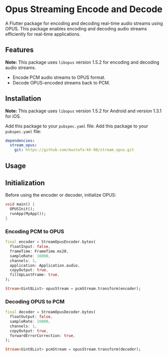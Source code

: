 # Opus Streaming Encode and Decode

A Flutter package for encoding and decoding real-time audio streams using OPUS. This package enables encoding and decoding audio streams efficiently for real-time applications.

## Features

**Note:** This package uses `libopus` version 1.5.2 for encoding and decoding audio streams.
- Encode PCM audio streams to OPUS format.
- Decode OPUS-encoded streams back to PCM.

## Installation

**Note:** This package uses `libopus` version 1.5.2 for Android and version 1.3.1 for iOS.

Add this package to your `pubspec.yaml` file:
Add this package to your `pubspec.yaml` file:

```yaml
dependencies:
  stream_opus:
    git: https://github.com/mustafa-kh-98/stream_opus.git
```

## Usage
## Initialization
Before using the encoder or decoder, initialize OPUS:

```dart
void main() {
  OPUSInit();
  runApp(MyApp());
}
```

### Encoding PCM to OPUS
```dart
final encoder = StreamOpusEncoder.bytes(
  floatInput: false,
  frameTime: FrameTime.ms20,
  sampleRate: 16000,
  channels: 1,
  application: Application.audio,
  copyOutput: true,
  fillUpLastFrame: true,
);

Stream<Uint8List> opusStream = pcmStream.transform(encoder);
```

### Decoding OPUS to PCM
```dart
final decoder = StreamOpusDecoder.bytes(
  floatOutput: false,
  sampleRate: 16000,
  channels: 1,
  copyOutput: true,
  forwardErrorCorrection: true,
);

Stream<Uint8List> pcmStream = opusStream.transform(decoder);
```

